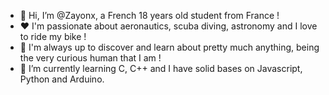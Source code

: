 - 👋 Hi, I’m @Zayonx, a French 18 years old student from France !
- ❤️ I'm passionate about aeronautics, scuba diving, astronomy and I love to ride my bike !
- 👀 I'm always up to discover and learn about pretty much anything, being the very curious human that I am !
- 🌱 I’m currently learning C, C++ and I have solid bases on Javascript, Python and Arduino. 

